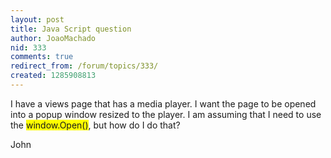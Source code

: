 ```yaml
---
layout: post
title: Java Script question
author: JoaoMachado
nid: 333
comments: true
redirect_from: /forum/topics/333/
created: 1285908813
---
```

<p>I have a views page that has a media player. I want the page to be opened into a popup window resized to the player. I am assuming that I need to use the <span style="background-color: rgb(255, 255, 0);">window.Open()</span>, but how do I do that?</p>
<p>John</p>
